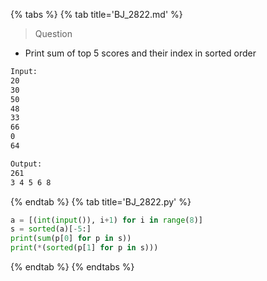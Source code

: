 {% tabs %}
{% tab title='BJ_2822.md' %}

> Question

* Print sum of top 5 scores and their index in sorted order

```txt
Input:
20
30
50
48
33
66
0
64

Output:
261
3 4 5 6 8
```

{% endtab %}
{% tab title='BJ_2822.py' %}

```py
a = [(int(input()), i+1) for i in range(8)]
s = sorted(a)[-5:]
print(sum(p[0] for p in s))
print(*(sorted(p[1] for p in s)))
```

{% endtab %}
{% endtabs %}
